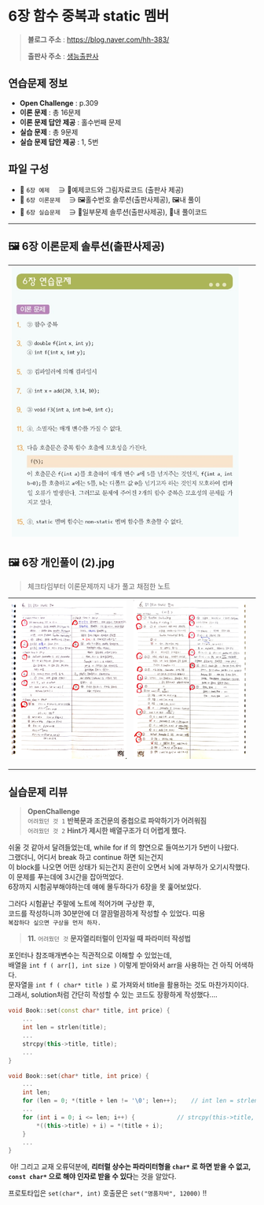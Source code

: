 # 6장 함수 중복과 static 멤버
> **블로그 주소** : https://blog.naver.com/hh-383/
> 
> **출판사 주소** : [생능출판사](https://www.booksr.co.kr/product/%eb%aa%85%ed%92%88-c-programming%ea%b0%9c%ec%a0%95%ed%8c%90/)


## 연습문제 정보
* **Open Challenge** : p.309
* **이론 문제** : 총 16문제
* **이론 문제 답안 제공** : 홀수번째 문제
* **실습 문제** : 총 9문제
* **실습 문제 답안 제공** : 1, 5번


## 파일 구성
* 📁 `6장 예제` 　∋ 📄예제코드와 그림자료코드 (출판사 제공)
* 📁 `6장 이론문제` 　∋ 🖼️홀수번호 솔루션(출판사제공), 🖼️내 풀이
* 📁 `6장 실습문제` 　∋ 📄일부문제 솔루션(출판사제공), 📄내 풀이코드

---

## 🖼️ 6장 이론문제 솔루션(출판사제공)
| ![sol1](https://github.com/learner-nosilv/learning-Cpp/blob/master/%EB%AA%85%ED%92%88Cpp/06%EC%9E%A5%20%ED%95%A8%EC%88%98%20%EC%A4%91%EB%B3%B5%EA%B3%BC%20static%20%EB%A9%A4%EB%B2%84/6%EC%9E%A5%20%EC%9D%B4%EB%A1%A0%EB%AC%B8%EC%A0%9C/6%EC%9E%A5%20%EC%9D%B4%EB%A1%A0%EB%AC%B8%EC%A0%9C%20%ED%99%80%EC%88%98%EB%B2%88%ED%98%B8%20%EC%A0%95%EB%8B%B5.jpg) |  |  |
| --  | -- | -- |


## 🖼️ 6장 개인풀이 (2).jpg
>체크타임부터 이론문제까지 내가 풀고 채점한 노트

| ![1](https://github.com/learner-nosilv/learning-Cpp/blob/master/%EB%AA%85%ED%92%88Cpp/06%EC%9E%A5%20%ED%95%A8%EC%88%98%20%EC%A4%91%EB%B3%B5%EA%B3%BC%20static%20%EB%A9%A4%EB%B2%84/6%EC%9E%A5%20%EC%9D%B4%EB%A1%A0%EB%AC%B8%EC%A0%9C/6%EC%9E%A5%20%EA%B0%9C%EC%9D%B8%ED%92%80%EC%9D%B4%20(1).jpg) | ![2](https://github.com/learner-nosilv/learning-Cpp/blob/master/%EB%AA%85%ED%92%88Cpp/06%EC%9E%A5%20%ED%95%A8%EC%88%98%20%EC%A4%91%EB%B3%B5%EA%B3%BC%20static%20%EB%A9%A4%EB%B2%84/6%EC%9E%A5%20%EC%9D%B4%EB%A1%A0%EB%AC%B8%EC%A0%9C/6%EC%9E%A5%20%EA%B0%9C%EC%9D%B8%ED%92%80%EC%9D%B4%20(2).jpg) |  |
| -- | -- | -- |

---

## 실습문제 리뷰

> **OpenChallenge**  
> `어려웠던 것 1` **반복문과 조건문의 중첩으로 파악하기가 어려워짐**  
> `어려웠던 것 2` **Hint가 제시한 배열구조가 더 어렵게 했다.**
   
   쉬울 것 같아서 달려들었는데, while for if 의 향연으로 들여쓰기가 5번이 나왔다.  
   그랬더니, 어디서 break 하고 continue 하면 되는건지  
   이 block를 나오면 어떤 상태가 되는건지 혼란이 오면서 뇌에 과부하가 오기시작했다.  
   이 문제를 푸는데에 3시간을 잡아먹었다.     
   6장까지 시험공부해야하는데 얘에 몰두하다가 6장을 못 훑어보았다.


   그러다 시험끝난 주말에 노트에 적어가며 구상한 후,  
   코드를 작성하니까 30분안에 더 깔끔멀끔하게 작성할 수 있었다. 띠용  
   `복잡하다 싶으면 구상을 먼저 하자.`  


> **11.** `어려웠던 것`  **문자열리터럴이 인자일 때 파라미터 작성법**  

   포인터나 참조매개변수는 직관적으로 이해할 수 있었는데,  
   배열을 `int f ( arr[], int size )` 이렇게 받아와서 arr을 사용하는 건 아직 어색하다.  
   문자열을 `int f ( char* title )` 로 가져와서 title을 활용하는 것도 마찬가지이다.  
   그래서, solution처럼 간단히 작성할 수 있는 코드도 장황하게 작성했다....  

```cpp:solution.cpp
void Book::set(const char* title, int price) {
	... 
	int len = strlen(title);
	...
	strcpy(this->title, title);
	...
}
```
  
```cpp:mine.cpp
void Book::set(char* title, int price) {
	...
	int len;
	for (len = 0; *(title + len != '\0'; len++);	// int len = strlen(title);
	...
	for (int i = 0; i <= len; i++) {			// strcpy(this->title, title);
		*((this->title) + i) = *(title + i);
	}
	...
}
```
  ﻿
   아! 그리고 교재 오류덕분에,
   **리터럴 상수는 파라미터형을 `char*` 로 하면 받을 수 없고,
  `const char*` 으로 해야 인자로 받을 수 있다**는 것을 알았다.

   프로토타입은 `set(char*, int)` 호출문은 `set("명품자바", 12000)` !!  